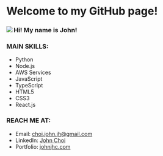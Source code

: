 # Welcome to my GitHub page!

<div>
 <div>
  <img align="left" src="https://user-images.githubusercontent.com/57784907/87011584-f7758100-c17c-11ea-953d-34b5a700c365.png">
 </div>
 <div>
  <h3>Hi! My name is John!</h3>
  <h3>MAIN SKILLS:</h3>
  <ul>
   <li>Python</li>
   <li>Node.js</li>
   <li>AWS Services</li>
   <li>JavaScript</li>
   <li>TypeScript</li>
   <li>HTML5</li>
   <li>CSS3</li>
   <li>React.js</li>
  </ul>
  <h3>REACH ME AT:</h3>
  <ul>
   <li>Email: <a href="mailto:choi.john.jh@gmail.com">choi.john.jh@gmail.com</a></li>
   <li>LinkedIn: <a href="https://www.linkedin.com/in/johnjaihyekchoi/">John Choi</a></li>
   <li>Portfolio: <a href="https://johnjhc.com">johnjhc.com</a></li>
  </ul>
 </div>
</div>
<!--
**john-jaihyek-choi/john-jaihyek-choi** is a ✨ _special_ ✨ repository because its `README.md` (this file) appears on your GitHub profile.

Here are some ideas to get you started:

- 🔭 I’m currently working on ...
- 🌱 I’m currently learning ...
- 👯 I’m looking to collaborate on ...
- 🤔 I’m looking for help with ...
- 💬 Ask me about ...
- 📫 How to reach me: ...
- 😄 Pronouns: ...
- ⚡ Fun fact: ...
-->

